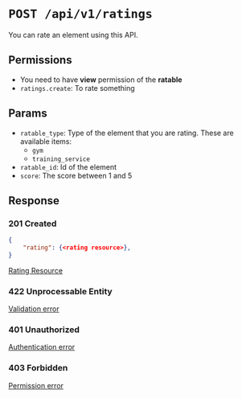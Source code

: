 # `POST /api/v1/ratings`
You can rate an element using this API.


## Permissions

- You need to have **view** permission of the **ratable**
- `ratings.create`: To rate something

## Params

- `ratable_type`: Type of the element that you are rating. These are available items:
  - `gym`
  - `training_service`
- `ratable_id`: Id of the element
- `score`: The score between 1 and 5

## Response

### 201 Created
```json
{
    "rating": {<rating resource>},
}
```

[Rating Resource](rating_resource.md)

### 422 Unprocessable Entity
[Validation error](../_globals/validation-errors.md)

### 401 Unauthorized
[Authentication error](../_globals/authentication-errors.md)

### 403 Forbidden
[Permission error](../_globals/permission-errors.md)
